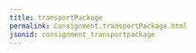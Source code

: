 ```yaml
---
title: transportPackage
permalink: Consignment.transportPackage.html
jsonid: consignment_transportpackage
---
```

